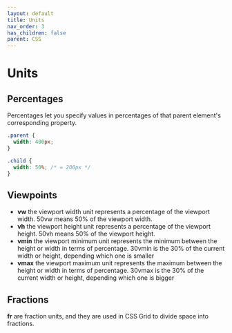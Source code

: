 ```yaml
---
layout: default
title: Units
nav_order: 3
has_children: false
parent: CSS
---
```


# Units

## Percentages
Percentages let you specify values in percentages of that parent element's corresponding property.
```css
.parent {
  width: 400px;
}

.child {
  width: 50%; /* = 200px */
}
```

## Viewpoints
  - **vw** the viewport width unit represents a percentage of the viewport width. 50vw means 50% of the viewport width.
  - **vh** the viewport height unit represents a percentage of the viewport height. 50vh means 50% of the viewport height.
  - **vmin** the viewport minimum unit represents the minimum between the height or width in terms of percentage. 30vmin is the 30% of the current width or height, depending which one is smaller
  - **vmax** the viewport maximum unit represents the maximum between the height or width in terms of percentage. 30vmax is the 30% of the current width or height, depending which one is bigger

## Fractions
**fr** are fraction units, and they are used in CSS Grid to divide space into fractions.
